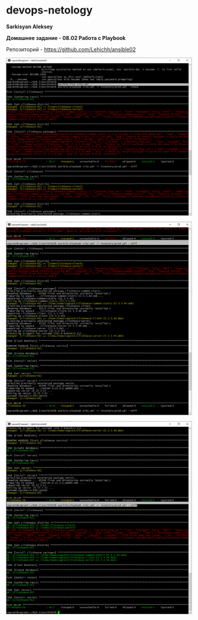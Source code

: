 # devops-netology
**Sarkisyan Aleksey**

**Домашнее задание - 08.02 Работа с Playbook**


Репозиторий - https://github.com/Lehichh/ansible02


![Задание 1](/dz8.2/3.PNG)

![Задание 2](/dz8.2/4.PNG)

![Задание 3](/dz8.2/5.PNG)
